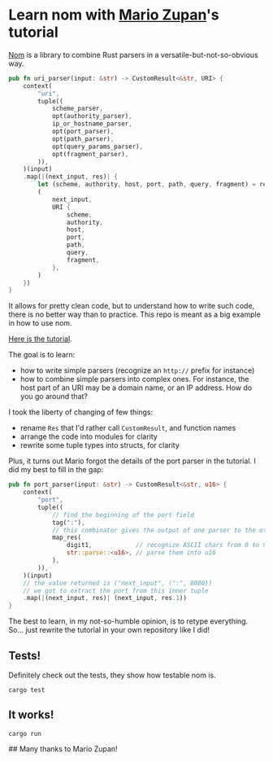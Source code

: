 # Learn nom with [Mario Zupan](https://blog.logrocket.com/author/mariozupan/)'s tutorial

[Nom](https://github.com/Geal/nom) is a library to combine Rust parsers in a versatile-but-not-so-obvious way.

```rust
pub fn uri_parser(input: &str) -> CustomResult<&str, URI> {
    context(
        "uri",
        tuple((
            scheme_parser,
            opt(authority_parser),
            ip_or_hostname_parser,
            opt(port_parser),
            opt(path_parser),
            opt(query_params_parser),
            opt(fragment_parser),
        )),
    )(input)
    .map(|(next_input, res)| {
        let (scheme, authority, host, port, path, query, fragment) = res;
        (
            next_input,
            URI {
                scheme,
                authority,
                host,
                port,
                path,
                query,
                fragment,
            },
        )
    })
}
```

It allows for pretty clean code, but to understand how to write such code, there is no better way than to practice.
This repo is meant as a big example in how to use nom.

[Here is the tutorial](https://blog.logrocket.com/parsing-in-rust-with-nom/).

The goal is to learn:

-   how to write simple parsers (recognize an `http://` prefix for instance)
-   how to combine simple parsers into complex ones. For instance, the host part of an URI may be a domain name, or an IP address. How do you go around that?

I took the liberty of changing of few things:

-   rename `Res` that I'd rather call `CustomResult`, and function names
-   arrange the code into modules for clarity
-   rewrite some tuple types into structs, for clarity

Plus, it turns out Mario forgot the details of the port parser in the tutorial.
I did my best to fill in the gap:

```rust
pub fn port_parser(input: &str) -> CustomResult<&str, u16> {
    context(
        "port",
        tuple((
            // find the beginning of the port field
            tag(":"),
            // this combinator gives the output of one parser to the other
            map_res(
                digit1,            // recognize ASCII chars from 0 to 9
                str::parse::<u16>, // parse them into u16
            ),
        )),
    )(input)
    // the value returned is ("next_input", (":", 8080))
    // we got to extract the port from this inner tuple
    .map(|(next_input, res)| (next_input, res.1))
}
```

The best to learn, in my not-so-humble opinion, is to retype everything.
So… just rewrite the tutorial in your own repository like I did!

## Tests!

Definitely check out the tests, they show how testable nom is.

    cargo test

## It works!

    cargo run

## Many thanks to Mario Zupan!

